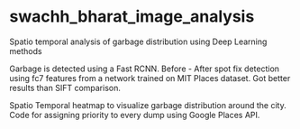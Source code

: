 # swachh_bharat_image_analysis
Spatio temporal analysis of garbage distribution using Deep Learning methods


Garbage is detected using a Fast RCNN.
Before - After spot fix detection using fc7 features from a network trained on MIT Places dataset. Got better results than SIFT comparison.

Spatio Temporal heatmap to visualize garbage distribution around the city. 
Code for assigning priority to every dump using Google Places API.

